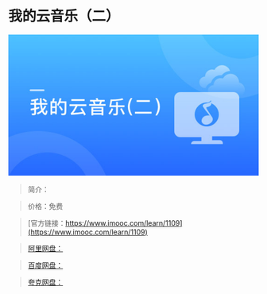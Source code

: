 # 我的云音乐（二）

![img](../../assets/5fe44309000129a005400304.jpg)

> 简介：

> 价格：免费

> [官方链接：https://www.imooc.com/learn/1109](https://www.imooc.com/learn/1109)

> [阿里网盘：]()

> [百度网盘：]()

> [夸克网盘：]()
